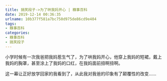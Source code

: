 ```yaml
---
title: 搞笑段子->为了哄我妈开心 | 糗事百科
date: 2019-12-14 00:36:35
urlname: 10b377f581a7bc750d975de86cd9e404
tags: 
- 糗事百科
categories:
- 糗事百科
- 搞笑段子
---
```

小学时候有一次我爸把我妈惹生气了，为了哄我妈开心，他穿上我妈的短裙，戴上我妈的胸罩，甚至涂上了我妈的口红，在我妈面前扭啊扭啊。

这一幕让正好放学回家的我看到了，从此我对我爸的印象有了颠覆性的改变……


